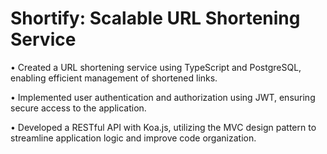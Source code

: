 # Shortify: Scalable URL Shortening Service

• Created a URL shortening service using TypeScript and PostgreSQL, enabling efficient management of shortened links.

• Implemented user authentication and authorization using JWT, ensuring secure access to the application.

• Developed a RESTful API with Koa.js, utilizing the MVC design pattern to streamline application logic and improve code organization.
 
